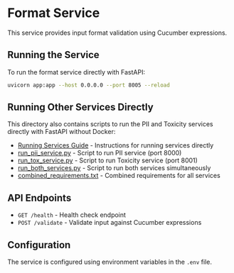 # Format Service

This service provides input format validation using Cucumber expressions.

## Running the Service

To run the format service directly with FastAPI:

```bash
uvicorn app:app --host 0.0.0.0 --port 8005 --reload
```

## Running Other Services Directly

This directory also contains scripts to run the PII and Toxicity services directly with FastAPI without Docker:

- [Running Services Guide](RUNNING_SERVICES.md) - Instructions for running services directly
- [run_pii_service.py](run_pii_service.py) - Script to run PII service (port 8000)
- [run_tox_service.py](run_tox_service.py) - Script to run Toxicity service (port 8001)
- [run_both_services.py](run_both_services.py) - Script to run both services simultaneously
- [combined_requirements.txt](combined_requirements.txt) - Combined requirements for all services

## API Endpoints

- `GET /health` - Health check endpoint
- `POST /validate` - Validate input against Cucumber expressions

## Configuration

The service is configured using environment variables in the `.env` file.